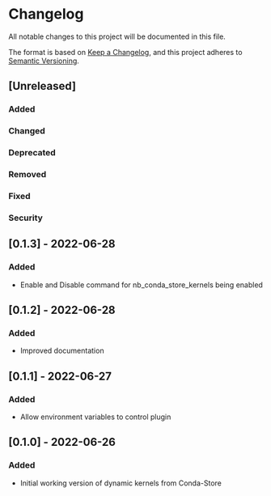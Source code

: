 # Changelog
All notable changes to this project will be documented in this file.

The format is based on [Keep a Changelog](https://keepachangelog.com/en/1.0.0/),
and this project adheres to [Semantic Versioning](https://semver.org/spec/v2.0.0.html).

## [Unreleased]

### Added

### Changed

### Deprecated

### Removed

### Fixed

### Security

## [0.1.3] - 2022-06-28

### Added

 - Enable and Disable command for nb_conda_store_kernels being enabled

## [0.1.2] - 2022-06-28

### Added

 - Improved documentation

## [0.1.1] - 2022-06-27

### Added

 - Allow environment variables to control plugin

## [0.1.0] - 2022-06-26

### Added

 - Initial working version of dynamic kernels from Conda-Store
